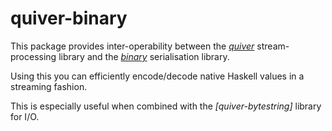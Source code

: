 quiver-binary
=============

This package provides inter-operability between the _[quiver]_
stream-processing library and the _[binary]_ serialisation library.

Using this you can efficiently encode/decode native Haskell values in
a streaming fashion.

This is especially useful when combined with the _[quiver-bytestring]_
library for I/O.

[quiver]: http://hackage.haskell.org/package/quiver
[binary]: https://hackage.haskell.org/package/binary
[quiver-bytesring]: http://hackage.haskell.org/package/quiver-bytestring

